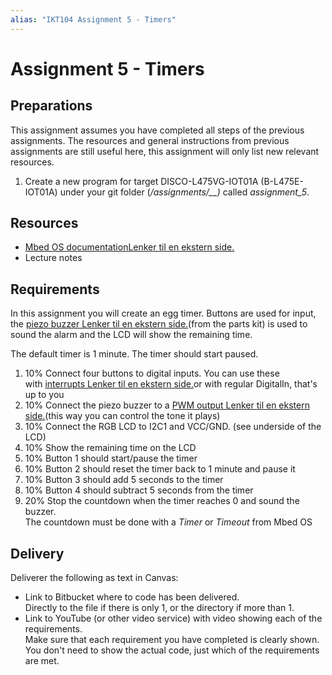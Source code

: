 ```yaml
---
alias: "IKT104 Assignment 5 - Timers"
---
```


# Assignment 5 - Timers


## Preparations

This assignment assumes you have completed all steps of the previous assignments. The resources and general instructions from previous assignments are still useful here, this assignment will only list new relevant resources.

1.  Create a new program for target DISCO-L475VG-IOT01A (B-L475E-IOT01A) under your git folder (_<course folder>/assignments/__)_ called _assignment_5_.  
    

## Resources

-   [Mbed OS documentationLenker til en ekstern side.](https://os.mbed.com/docs/mbed-os/v6.15/apis/index.html)
-   Lecture notes

## Requirements

In this assignment you will create an egg timer. Buttons are used for input, the [piezo buzzer Lenker til en ekstern side.](https://www.adafruit.com/product/160)(from the parts kit) is used to sound the alarm and the LCD will show the remaining time.

The default timer is 1 minute. The timer should start paused.

1.  10% Connect four buttons to digital inputs. You can use these with [interrupts Lenker til en ekstern side.](https://os.mbed.com/docs/mbed-os/v6.15/apis/interruptin.html)or with regular DigitalIn, that's up to you
2.  10% Connect the piezo buzzer to a [PWM output Lenker til en ekstern side.](https://os.mbed.com/docs/mbed-os/v6.15/apis/pwmout.html)(this way you can control the tone it plays)
3.  10% Connect the RGB LCD to I2C1 and VCC/GND. (see underside of the LCD)
4.  10% Show the remaining time on the LCD
5.  10% Button 1 should start/pause the timer
6.  10% Button 2 should reset the timer back to 1 minute and pause it
7.  10% Button 3 should add 5 seconds to the timer
8.  10% Button 4 should subtract 5 seconds from the timer
9.  20% Stop the countdown when the timer reaches 0 and sound the buzzer.  
    The countdown must be done with a _Timer_ or _Timeout_ from Mbed OS

## Delivery

Deliverer the following as text in Canvas:

-   Link to Bitbucket where to code has been delivered.  
    Directly to the file if there is only 1, or the directory if more than 1.
-   Link to YouTube (or other video service) with video showing each of the requirements.  
    Make sure that each requirement you have completed is clearly shown.  
    You don't need to show the actual code, just which of the requirements are met.